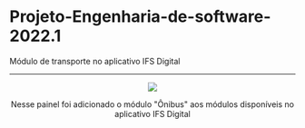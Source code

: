 # Projeto-Engenharia-de-software-2022.1
Módulo de transporte no aplicativo IFS Digital

- - -
<div align="center">
  <img src="https://github.com/leodayv/Projeto-Engenharia-de-software-2022.1/blob/main/Pain%C3%A9is/Painel%20-%201.png?raw=true"/>
  <p>Nesse painel foi adicionado o módulo "Ônibus" aos módulos disponíveis no aplicativo IFS Digital</p>
</div>
